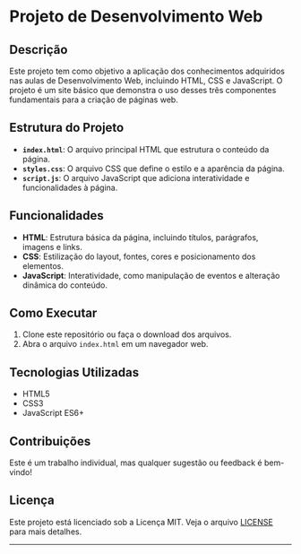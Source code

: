 # Projeto de Desenvolvimento Web

## Descrição

Este projeto tem como objetivo a aplicação dos conhecimentos adquiridos nas aulas de Desenvolvimento Web, incluindo HTML, CSS e JavaScript. O projeto é um site básico que demonstra o uso desses três componentes fundamentais para a criação de páginas web.

## Estrutura do Projeto

- **`index.html`**: O arquivo principal HTML que estrutura o conteúdo da página.
- **`styles.css`**: O arquivo CSS que define o estilo e a aparência da página.
- **`script.js`**: O arquivo JavaScript que adiciona interatividade e funcionalidades à página.

## Funcionalidades

- **HTML**: Estrutura básica da página, incluindo títulos, parágrafos, imagens e links.
- **CSS**: Estilização do layout, fontes, cores e posicionamento dos elementos.
- **JavaScript**: Interatividade, como manipulação de eventos e alteração dinâmica do conteúdo.

## Como Executar

1. Clone este repositório ou faça o download dos arquivos.
2. Abra o arquivo `index.html` em um navegador web.

## Tecnologias Utilizadas

- HTML5
- CSS3
- JavaScript ES6+

## Contribuições

Este é um trabalho individual, mas qualquer sugestão ou feedback é bem-vindo!

## Licença

Este projeto está licenciado sob a Licença MIT. Veja o arquivo [LICENSE](LICENSE) para mais detalhes.

---
